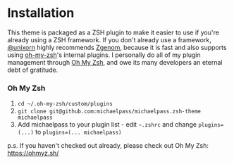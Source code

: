 # Installation


This theme is packaged as a ZSH plugin to make it easier to use if you're already using a ZSH framework. If you don't already use a framework, [@unixorn](https://github.com/unixorn) highly recommends [Zgenom](https://github.com/jandamm/zgenom), because it is fast and also supports using [oh-my-zsh](https://github.com/robbyrussell/oh-my-zsh)'s internal plugins. I personally do all of my plugin management through [Oh My Zsh](https://ohmyz.sh/), and owe its many developers an eternal debt of gratitude.


### Oh My Zsh
1. `cd ~/.oh-my-zsh/custom/plugins`
2. `git clone git@github.com:michaelpass/michaelpass.zsh-theme michaelpass`
3. Add michaelpass to your plugin list - edit `~.zshrc` and change `plugins=(...)` to `plugins=(... michaelpass)`

p.s. If you haven't checked out already, please check out Oh My Zsh:
https://ohmyz.sh/
